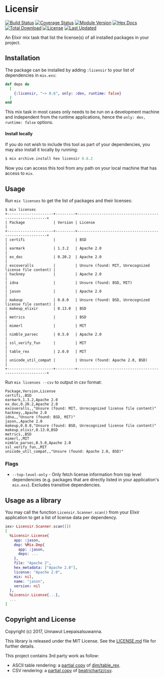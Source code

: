 # Licensir

[![Build Status](https://travis-ci.org/unnawut/licensir.svg?branch=master)](https://travis-ci.org/unnawut/licensir)
[![Coverage Status](https://coveralls.io/repos/github/unnawut/licensir/badge.svg?branch=master)](https://coveralls.io/github/unnawut/licensir?branch=master)
[![Module Version](https://img.shields.io/hexpm/v/licensir.svg)](https://hex.pm/packages/licensir)
[![Hex Docs](https://img.shields.io/badge/hex-docs-lightgreen.svg)](https://hexdocs.pm/licensir/)
[![Total Download](https://img.shields.io/hexpm/dt/licensir.svg)](https://hex.pm/packages/licensir)
[![License](https://img.shields.io/hexpm/l/licensir.svg)](https://github.com/unnawut/licensir/blob/master/LICENSE.md)
[![Last Updated](https://img.shields.io/github/last-commit/unnawut/licensir.svg)](https://github.com/unnawut/licensir/commits/master)

An Elixir mix task that list the license(s) of all installed packages in your project.

## Installation

The package can be installed by adding `:licensir` to your list of dependencies in `mix.exs`:

```elixir
def deps do
  [
    {:licensir, "~> 0.6", only: :dev, runtime: false}
  ]
end
```

This mix task in most cases only needs to be run on a development machine and independent from the runtime applications, hence the `only: dev, runtime: false` options.

#### Install locally

If you do not wish to include this tool as part of your dependencies, you may also install it locally by running:

```elixir
$ mix archive.install hex licensir 0.6.2
```

Now you can access this tool from any path on your local machine that has access to `mix`.

## Usage

Run `mix licenses` to get the list of packages and their licenses:

```shell
$ mix licenses
+---------------------+---------+--------------------------------------------------------+
| Package             | Version | License                                                |
+---------------------+---------+--------------------------------------------------------+
| certifi             |         | BSD                                                    |
| earmark             | 1.3.2   | Apache 2.0                                             |
| ex_doc              | 0.20.2  | Apache 2.0                                             |
| excoveralls         |         | Unsure (found: MIT, Unrecognized license file content) |
| hackney             |         | Apache 2.0                                             |
| idna                |         | Unsure (found: BSD, MIT)                               |
| jason               |         | Apache 2.0                                             |
| makeup              | 0.8.0   | Unsure (found: BSD, Unrecognized license file content) |
| makeup_elixir       | 0.13.0  | BSD                                                    |
| metrics             |         | BSD                                                    |
| mimerl              |         | MIT                                                    |
| nimble_parsec       | 0.5.0   | Apache 2.0                                             |
| ssl_verify_fun      |         | MIT                                                    |
| table_rex           | 2.0.0   | MIT                                                    |
| unicode_util_compat |         | Unsure (found: Apache 2.0, BSD)                        |
+---------------------+---------+--------------------------------------------------------+
```

Run `mix licenses --csv` to output in csv format:

```csv
Package,Version,License
certifi,,BSD
earmark,1.3.2,Apache 2.0
ex_doc,0.20.2,Apache 2.0
excoveralls,,"Unsure (found: MIT, Unrecognized license file content)"
hackney,,Apache 2.0
idna,,"Unsure (found: BSD, MIT)"
jason,,Apache 2.0
makeup,0.8.0,"Unsure (found: BSD, Unrecognized license file content)"
makeup_elixir,0.13.0,BSD
metrics,,BSD
mimerl,,MIT
nimble_parsec,0.5.0,Apache 2.0
ssl_verify_fun,,MIT
unicode_util_compat,,"Unsure (found: Apache 2.0, BSD)"
```

### Flags
* `--top-level-only` - Only fetch license information from top level dependencies (e.g. packages that are directly listed in your application's `mix.exs`). Excludes transitive dependencies.

## Usage as a library

You may call the function `Licensir.Scanner.scan()` from your Elixir application to get a list of license data per dependency.

```elixir
iex> Licensir.Scanner.scan([])
[
  %Licensir.License{
    app: :jason,
    dep: %Mix.Dep{
      app: :jason,
      deps: ...
    },
    file: "Apache 2",
    hex_metadata: ["Apache 2.0"],
    license: "Apache 2.0",
    mix: nil,
    name: "jason",
    version: nil
  },
  %Licensir.License{...},
  ...
]
```

## Copyright and License

Copyright (c) 2017, Unnawut Leepaisalsuwanna.

This library is released under the MIT License. See the [LICENSE.md](./LICENSE.md) file
for further details.

This project contains 3rd party work as follow:

- ASCII table rendering: a [partial copy](https://github.com/unnawut/licensir/tree/master/lib/table_rex) of [djm/table_rex](https://github.com/djm/table_rex).
- CSV rendering: a [partial copy](https://github.com/unnawut/licensir/tree/master/lib/csv) of [beatrichartz/csv](https://github.com/beatrichartz/csv).
